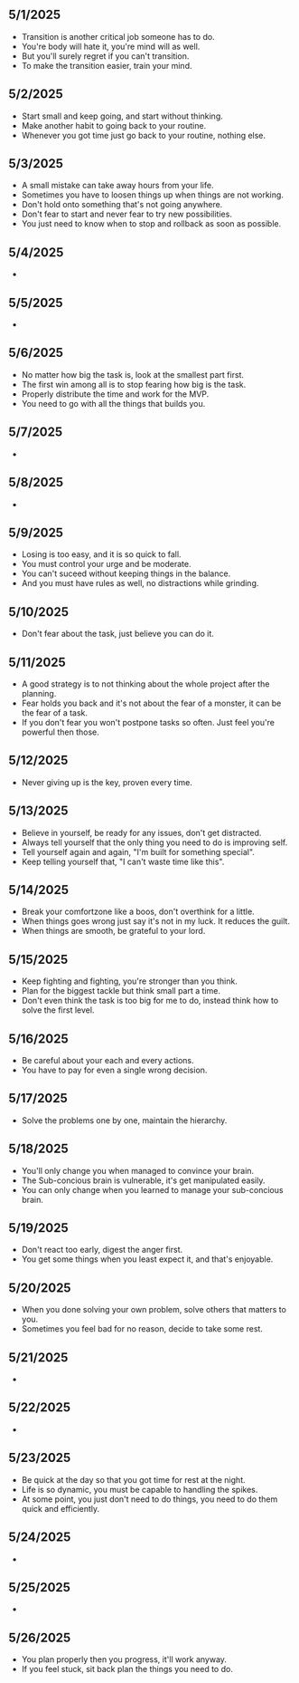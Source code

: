 ## 5/1/2025
- Transition is another critical job someone has to do.
- You're body will hate it, you're mind will as well.
- But you'll surely regret if you can't transition.
- To make the transition easier, train your mind.

## 5/2/2025
- Start small and keep going, and start without thinking.
- Make another habit to going back to your routine.
- Whenever you got time just go back to your routine, nothing else.

## 5/3/2025
- A small mistake can take away hours from your life.
- Sometimes you have to loosen things up when things are not working.
- Don't hold onto something that's not going anywhere.
- Don't fear to start and never fear to try new possibilities.
- You just need to know when to stop and rollback as soon as possible.

## 5/4/2025
- 

## 5/5/2025
- 

## 5/6/2025
- No matter how big the task is, look at the smallest part first.
- The first win among all is to stop fearing how big is the task.
- Properly distribute the time and work for the MVP.
- You need to go with all the things that builds you.

## 5/7/2025
-

## 5/8/2025
- 

## 5/9/2025
- Losing is too easy, and it is so quick to fall.
- You must control your urge and be moderate.
- You can't suceed without keeping things in the balance.
- And you must have rules as well, no distractions while grinding.

## 5/10/2025
- Don't fear about the task, just believe you can do it.

## 5/11/2025
- A good strategy is to not thinking about the whole project after the planning.
- Fear holds you back and it's not about the fear of a monster, it can be the fear of a task.
- If you don't fear you won't postpone tasks so often. Just feel you're powerful then those.

## 5/12/2025
- Never giving up is the key, proven every time.

## 5/13/2025
- Believe in yourself, be ready for any issues, don't get distracted.
- Always tell yourself that the only thing you need to do is improving self.
- Tell yourself again and again, "I'm built for something special".
- Keep telling yourself that, "I can't waste time like this".

## 5/14/2025
- Break your comfortzone like a boos, don't overthink for a little.
- When things goes wrong just say it's not in my luck. It reduces the guilt.
- When things are smooth, be grateful to your lord.

## 5/15/2025
- Keep fighting and fighting, you're stronger than you think.
- Plan for the biggest tackle but think small part a time.
- Don't even think the task is too big for me to do, instead think how to solve the first level.

## 5/16/2025
- Be careful about your each and every actions.
- You have to pay for even a single wrong decision.

## 5/17/2025
- Solve the problems one by one, maintain the hierarchy.

## 5/18/2025
- You'll only change you when managed to convince your brain.
- The Sub-concious brain is vulnerable, it's get manipulated easily.
- You can only change when you learned to manage your sub-concious brain.

## 5/19/2025
- Don't react too early, digest the anger first.
- You get some things when you least expect it, and that's enjoyable.

## 5/20/2025
- When you done solving your own problem, solve others that matters to you.
- Sometimes you feel bad for no reason, decide to take some rest.

## 5/21/2025
- 

## 5/22/2025
- 

## 5/23/2025
- Be quick at the day so that you got time for rest at the night.
- Life is so dynamic, you must be capable to handling the spikes.
- At some point, you just don't need to do things, you need to do them quick and efficiently.

## 5/24/2025
- 

## 5/25/2025
- 

## 5/26/2025
- You plan properly then you progress, it'll work anyway.
- If you feel stuck, sit back plan the things you need to do.
